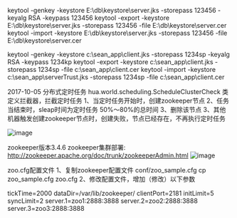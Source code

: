 keytool -genkey -keystore E:\db\keystore\server.jks -storepass 123456 -keyalg RSA -keypass 123456
keytool -export -keystore E:\db\keystore\server.jks -storepass 123456 -file E:\db\keystore\server.cer 
keytool -import -keystore E:\db\keystore\server.jks -storepass 123456 -file E:\db\keystore\server.cer

keytool -genkey -keystore c:\sean_app\client.jks -storepass 1234sp -keyalg RSA -keypass 1234kp
keytool -export -keystore c:\sean_app\client.jks -storepass 1234sp -file c:\sean_app\client.cer
keytool -import -keystore c:\sean_app\serverTrust.jks -storepass 1234sp -file c:\sean_app\client.cer 

2017-10-05	分布式定时任务
hua.world.scheduling.ScheduleClusterCheck 类定义拦截器，拦截定时任务
1、当定时任务开始时，创建zookeeper节点
2、任务当结束时，sleap时间为定时任务 50%～80%的总时间
3、删除该节点
3、其他机器触发创建zookeeper节点时，创建失败，节点已经存在，不再执行定时任务

![image](https://github.com/huasuoworld/auth/tree/master/src/main/resources/task.png)

zookeeper版本3.4.6
zookeeper集群部署:
http://zookeeper.apache.org/doc/trunk/zookeeperAdmin.html
![image](https://github.com/huasuoworld/auth/tree/master/src/main/resources/zookeeperCluster.png)

zoo.cfg配置文件
1、复制zookeeper配置文件 conf/zoo_sample.cfg
cp zoo_sample.cfg zoo.cfg
2、修改配置文件，增加（修改）以下参数

tickTime=2000
dataDir=/var/lib/zookeeper/
clientPort=2181
initLimit=5
syncLimit=2
server.1=zoo1:2888:3888
server.2=zoo2:2888:3888
server.3=zoo3:2888:3888

